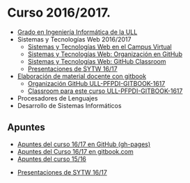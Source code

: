 # Curso 2016/2017.

* [Grado en Ingeniería Informática de la ULL](http://www.ull.es/view/centros/etsii/Grado_en_Ingenieria_Informatica/es)
* Sistemas y Tecnologías Web  2016/2017
  * [Sistemas y Tecnologías Web en el Campus Virtual](https://campusvirtual.ull.es/1617/course/view.php?id=1175)
  * [Sistemas y Tecnologías Web: Organización en GitHub](https://github.com/ULL-ESIT-SYTW-1617)
  * [Sistemas y Tecnologías Web: GitHub Classroom](https://classroom.github.com/classrooms/19915164-ull-esit-sytw-1617)
  * [Presentaciones de SYTW 16/17](https://casianorodriguezleon.gitbooks.io/presentaciones-de-sytw-2016-2017/content/)
* [Elaboración de material docente con gitbook](https://campusvirtual.ull.es/formacion/course/view.php?id=2444)
  * [Organización GitHub ULL-PFPDI-GITBOOK-1617](https://github.com/orgs/ULL-PFPDI-GITBOOK-1617)
  * [Classroom para este curso ULL-PFPDI-GITBOOK-1617](https://classroom.github.com/classrooms/24248551-ull-pfpdi-gitbook-1617)
* Procesadores de Lenguajes
* Desarrollo de Sistemas Informáticos

## Apuntes

* [Apuntes del curso 16/17 en GitHub (gh-pages)]( https://crguezl.github.io/ull-esit-1617/)
* [Apuntes del Curso 16/17 en gitbook.com](https://www.gitbook.com/book/casianorodriguezleon/ull-esit-1617/details)
* [Apuntes del curso 15/16](https://casianorodriguezleon.gitbooks.io/pl1516/content/)
<!--* [Wiki del curso 16/17 en GitHub](https://github.com/crguezl/ull-esit-1617/wiki)-->
* [Presentaciones de SYTW 16/17](https://casianorodriguezleon.gitbooks.io/presentaciones-de-sytw-2016-2017/content/)
